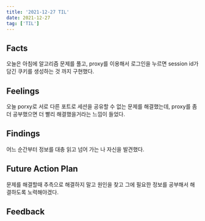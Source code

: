 ```yaml
---
title: '2021-12-27 TIL'
date: 2021-12-27
tag: ['TIL']
---
```


## Facts

오늘은 아침에 알고리즘 문제를 풀고, proxy를 이용해서 로그인을 누르면 session id가 담긴 쿠키를 생성하는 것 까지 구현했다.

## Feelings

오늘 porxy로 서로 다른 포트로 세션을 공유할 수 없는 문제를 해결했는데, proxy를 좀 더 공부했으면 더 빨리 해결했을거라는 느낌이 들었다.

## Findings

어느 순간부터 정보를 대충 읽고 넘어 가는 나 자신을 발견했다.

## Future Action Plan

문제를 해결할때 추측으로 해결하지 말고 원인을 찾고 그에 필요한 정보를 공부해서 해결하도록 노력해야겠다.

## Feedback

